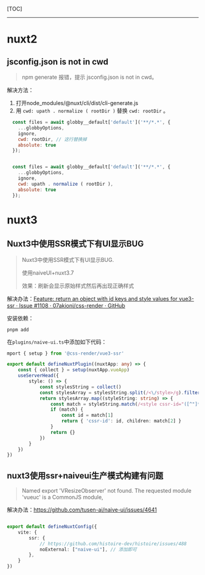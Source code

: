[TOC]

---

# nuxt2

## jsconfig.json is not in cwd

> npm generate 报错，提示 jsconfig.json is not in cwd。

解决方法：

1. 打开node_modules/@nuxt/cli/dist/cli-generate.js
2. 用 ` cwd: upath . normalize ( rootDir ) ` 替换 ` cwd: rootDir ` 。

```javascript
  const files = await globby__default['default']('**/*.*', {
    ...globbyOptions,
    ignore,
    cwd: rootDir, // 这行替换掉
    absolute: true
  });


  const files = await globby__default['default']('**/*.*', {
    ...globbyOptions,
    ignore,
    cwd: upath . normalize ( rootDir ),
    absolute: true
  });
```

# nuxt3

## Nuxt3中使用SSR模式下有UI显示BUG

> Nuxt3中使用SSR模式下有UI显示BUG.
> 
> 使用naiveUI+nuxt3.7
> 
> 效果：刷新会显示原始样式然后再出现正确样式

解决办法：[Feature: return an object with id keys and style values for vue3-ssr · Issue #1108 · 07akioni/css-render · GitHub](https://github.com/07akioni/css-render/issues/1108)

安装依赖：

```shell
pnpm add 
```

在`plugins/naive-ui.ts`中添加如下代码：

```typescript
mport { setup } from '@css-render/vue3-ssr'

export default defineNuxtPlugin((nuxtApp: any) => {
    const { collect } = setup(nuxtApp.vueApp)
    useServerHead({
        style: () => {
            const stylesString = collect()
            const stylesArray = stylesString.split(/<\/style>/g).filter(style => style)
            return stylesArray.map((styleString: string) => {
                const match = styleString.match(/<style cssr-id="([^"]*)">([\s\S]*)/)
                if (match) {
                    const id = match[1]
                    return { 'cssr-id': id, children: match[2] }
                }
                return {}
            })
        }
    })
})
```



## nuxt3使用ssr+naiveui生产模式构建有问题
> Named export 'VResizeObserver' not found. The requested module 'vueuc' is a CommonJS module,

解决办法：https://github.com/tusen-ai/naive-ui/issues/4641

```typescript

export default defineNuxtConfig({
	vite: {
		ssr: {
			// https://github.com/histoire-dev/histoire/issues/488
			noExternal: ["naive-ui"], // 添加即可
		},
	}
})
```